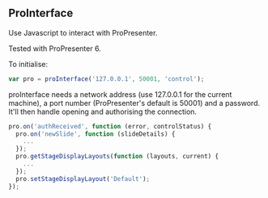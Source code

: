 ProInterface
------------

Use Javascript to interact with ProPresenter.

Tested with ProPresenter 6.

To initialise:

````javascript
var pro = proInterface('127.0.0.1', 50001, 'control');
````

proInterface needs a network address (use 127.0.0.1 for the current machine), a
port number (ProPresenter's default is 50001) and a password. It'll then handle
opening and authorising the connection.

````javascript
pro.on('authReceived', function (error, controlStatus) {
  pro.on('newSlide', function (slideDetails) {
    ...
  });
  pro.getStageDisplayLayouts(function (layouts, current) {
    ...
  });
  pro.setStageDisplayLayout('Default');
});
````
